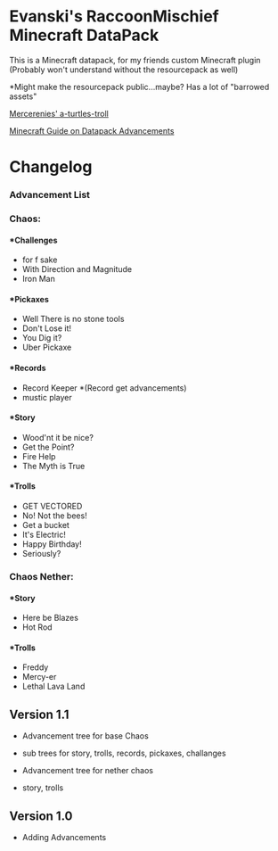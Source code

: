 # Evanski's RaccoonMischief Minecraft DataPack

This is a Minecraft datapack, for my friends custom Minecraft plugin
(Probably won't understand without the resourcepack as well)

*Might make the resourcepack public...maybe? Has a lot of "barrowed assets"

[Mercerenies' a-turtles-troll](https://github.com/Mercerenies/a-turtles-troll)

[Minecraft Guide on Datapack Advancements](https://minecraft.fandom.com/wiki/Advancement/JSON_format)

# Changelog
### Advancement List
### Chaos:
#### *Challenges
* for f sake
* With Direction and Magnitude
* Iron Man
#### *Pickaxes
* Well There is no stone tools
* Don't Lose it!
* You Dig it?
* Uber Pickaxe
#### *Records
* Record Keeper
*(Record get advancements)
* mustic player
#### *Story
* Wood'nt it be nice?
* Get the Point?
* Fire Help
* The Myth is True
#### *Trolls
* GET VECTORED
* No! Not the bees!
* Get a bucket
* It's Electric!
* Happy Birthday!
* Seriously?

### Chaos Nether:
#### *Story
* Here be Blazes
* Hot Rod
#### *Trolls
* Freddy
* Mercy-er
* Lethal Lava Land

## Version 1.1
* Advancement tree for base Chaos
* sub trees for story, trolls, records, pickaxes, challanges

* Advancement tree for nether chaos
* story, trolls


## Version 1.0
* Adding Advancements
